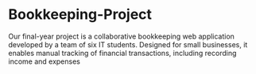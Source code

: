 # Bookkeeping-Project
Our final-year project is a collaborative bookkeeping web application developed by a team of six IT students. Designed for small businesses, it enables manual tracking of financial transactions, including recording income and expenses
